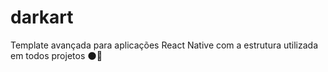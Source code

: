 # darkart
Template avançada para aplicações React Native com a estrutura utilizada em todos projetos 🌑🎨

